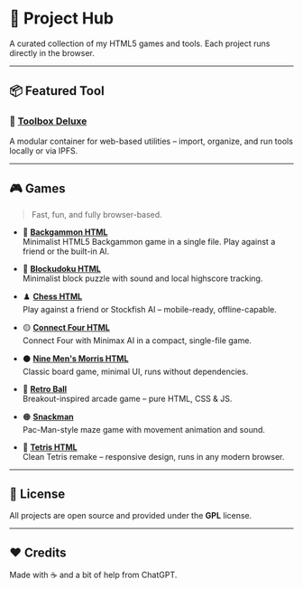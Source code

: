 # 🧰 Project Hub

A curated collection of my HTML5 games and tools. Each project runs directly in the browser.

---

## 📦 Featured Tool

### 🔧 [Toolbox Deluxe](https://github.com/99fk/toolbox-deluxe)  
A modular container for web-based utilities – import, organize, and run tools locally or via IPFS.

---

## 🎮 Games

> Fast, fun, and fully browser-based.
>


- 🎲 **[Backgammon HTML](https://github.com/99fk/backgammon-html)**    
Minimalist HTML5 Backgammon game in a single file. Play against a friend or the built-in AI.
  
- 🎲 **[Blockudoku HTML](https://github.com/99fk/blockudoku-html)**  
  Minimalist block puzzle with sound and local highscore tracking.

- ♟️ **[Chess HTML](https://99fk.github.io/chess-html/)**  
  Play against a friend or Stockfish AI – mobile-ready, offline-capable.

- 🟡 **[Connect Four HTML](https://github.com/99fk/connect-four-html/)**  
  Connect Four with Minimax AI in a compact, single-file game.

- ⚫ **[Nine Men's Morris HTML](https://github.com/99fk/nine-mens-morris-html)**  
  Classic board game, minimal UI, runs without dependencies.

- 🧱 **[Retro Ball](https://github.com/99fk/retro-ball)**  
  Breakout-inspired arcade game – pure HTML, CSS & JS.

- 🟠 **[Snackman](https://github.com/99fk/snackman)**  
  Pac-Man-style maze game with movement animation and sound.

- 🔷 **[Tetris HTML](https://github.com/99fk/tetris-html)**  
  Clean Tetris remake – responsive design, runs in any modern browser.

---

## 📜 License

All projects are open source and provided under the **GPL** license.  

---

## ❤️ Credits

Made with ☕ and a bit of help from ChatGPT.
